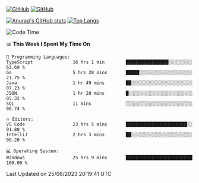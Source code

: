 [![GitHub](https://img.shields.io/github/followers/sharpxk?style=social)](https://github.com/sharpxk) [![GitHub](https://img.shields.io/github/stars/sharpxk?style=social)](https://github.com/sharpxk)

[![Anurag's GitHub stats](https://github-readme-stats-git-masterrstaa-rickstaa.vercel.app/api?username=sharpxk&hide=contribs,prs,issues&show_icons=true&theme=tokyonight)](https://github.com/anuraghazra/github-readme-stats)
[![Top Langs](https://github-readme-stats-git-masterrstaa-rickstaa.vercel.app/api/top-langs/?username=sharpxk&layout=compact&theme=tokyonight)](https://github.com/anuraghazra/github-readme-stats)

<!--START_SECTION:waka-->
![Code Time](http://img.shields.io/badge/Code%20Time-198%20hrs%2019%20mins-blue)

📊 **This Week I Spent My Time On** 

```text
💬 Programming Languages: 
TypeScript               16 hrs 1 min        ████████████████░░░░░░░░░   63.69 % 
Go                       5 hrs 28 mins       █████░░░░░░░░░░░░░░░░░░░░   21.75 % 
Java                     1 hr 49 mins        ██░░░░░░░░░░░░░░░░░░░░░░░   07.23 % 
JSON                     1 hr 20 mins        █░░░░░░░░░░░░░░░░░░░░░░░░   05.32 % 
SQL                      11 mins             ░░░░░░░░░░░░░░░░░░░░░░░░░   00.74 % 

🔥 Editors: 
VS Code                  23 hrs 5 mins       ███████████████████████░░   91.80 % 
IntelliJ                 2 hrs 3 mins        ██░░░░░░░░░░░░░░░░░░░░░░░   08.20 % 

💻 Operating System: 
Windows                  25 hrs 9 mins       █████████████████████████   100.00 % 
```


 Last Updated on 25/06/2023 20:19:41 UTC
<!--END_SECTION:waka-->
